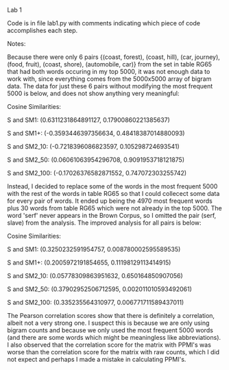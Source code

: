 Lab 1

Code is in file lab1.py with comments indicating which piece of code accomplishes each step.

Notes:

Because there were only 6 pairs {(coast, forest), (coast, hill), (car, journey), (food, fruit), (coast, shore), (automobile, car)} from the set in table RG65 that had both words occuring in my top 5000, it was not enough data to work with, since everything comes from the 5000x5000 array of bigram data. The data for just these 6 pairs without modifying the most frequent 5000 is below, and does not show anything very meaningful:

Cosine Similarities:

S and SM1:  (0.6311231864891127, 0.17900860221385637)

S and SM1+:  (-0.3593446397356634, 0.48418387014880093)

S and SM2_10:  (-0.7218396086823597, 0.105298724693541)

S and SM2_50:  (0.06061063954296708, 0.9091953718121875)

S and SM2_100:  (-0.17026376582871552, 0.747072303255742)


Instead, I decided to replace some of the words in the most frequent 5000 with the rest of the words in table RG65 so that I could collecect some data for every pair of words. It ended up being the 4970 most frequent words plus 30 words from table RG65 which were not already in the top 5000. The word 'serf' never appears in the Brown Corpus, so I omitted the pair (serf, slave) from the analysis. The improved analysis for all pairs is below:

Cosine Similarities:

S and SM1:  (0.3250232591954757, 0.008780002595589535)

S and SM1+:  (0.2005972191854655, 0.11198129113414915)

S and SM2_10:  (0.05778309863951632, 0.650164850907056)

S and SM2_50:  (0.37902952506712595, 0.002011010593492061)

S and SM2_100:  (0.335235564310977, 0.006771711589437011)


The Pearson correlation scores show that there is definitely a correlation, albeit not a very strong one. I suspect this is because we are only using bigram counts and because we only used the most frequent 5000 words (and there are some words which might be meaningless like abbreviations). I also observed that the correlation score for the matrix with PPMI's was worse than the correlation score for the matrix with raw counts, which I did not expect and perhaps I made a mistake in calculating PPMI's.
